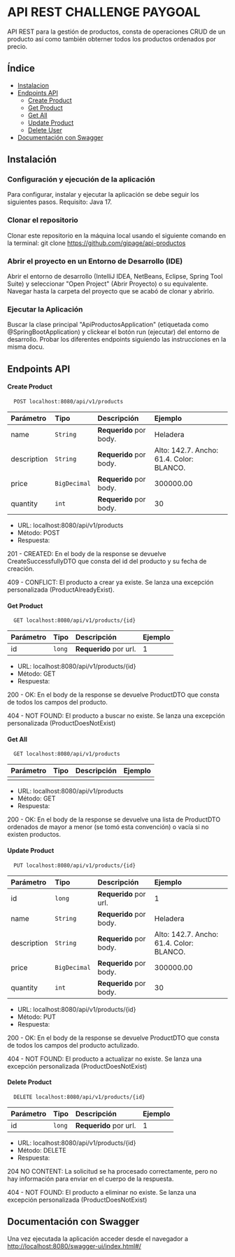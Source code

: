 # API REST CHALLENGE PAYGOAL
API REST para la gestión de productos, consta de operaciones CRUD de un producto así como también obterner todos los productos ordenados por precio.
## Índice
- [Instalacion](#Instalación)
- [Endpoints API](#endpoints-api)
	- [Create Product](#create-product)
	- [Get Product](#get-product)
	- [Get All](#get-all)
	- [Update Product](#update-product)
  - [Delete User](#delete-product)
- [Documentación con Swagger](#Documentación-con-Swagger) 
  
## Instalación

### Configuración y ejecución de la aplicación
Para configurar, instalar y ejecutar la aplicación se debe seguir los siguientes pasos. Requisito: Java 17.

### Clonar el repositorio
Clonar este repositorio en la máquina local usando el siguiente comando en la terminal:
git clone https://github.com/gipage/api-productos

### Abrir el proyecto en un Entorno de Desarrollo (IDE)
Abrir el  entorno de desarrollo (IntelliJ IDEA, NetBeans, Eclipse, Spring Tool Suite) y seleccionar "Open Project" (Abrir Proyecto) o su equivalente. Navegar hasta la carpeta del proyecto que se acabó de clonar y abrirlo.

### Ejecutar la Aplicación
Buscar la clase principal "ApiProductosApplication" (etiquetada como @SpringBootApplication) y clickear el botón run (ejecutar) del entorno de desarrollo.
Probar los diferentes endpoints siguiendo las instrucciones en la misma docu.

## Endpoints API

#### Create Product
```http
  POST localhost:8080/api/v1/products
```
| Parámetro | Tipo     | Descripción              | Ejemplo|
| :-------- | :------- | :------------------------- | :------------------------- |
| name| `String` | **Requerido** por body.  |Heladera
| description| `String` | **Requerido** por body.  | Alto: 142.7. Ancho: 61.4. Color: BLANCO.
| price| `BigDecimal` | **Requerido** por body.  | 300000.00
| quantity| `int` | **Requerido** por body.  | 30

- URL: localhost:8080/api/v1/products
- Método: POST
- Respuesta:
  
201 - CREATED: En el body de la response se devuelve CreateSuccessfullyDTO que consta del id del producto y su fecha de creación.
  
409 - CONFLICT: El producto a crear ya existe. Se lanza una excepción personalizada (ProductAlreadyExist).
  
#### Get Product
```http
  GET localhost:8080/api/v1/products/{id}
```
| Parámetro | Tipo     | Descripción              | Ejemplo|
| :-------- | :------- | :------------------------- | :------------------------- |
| id| `long` | **Requerido** por url.  |1


- URL: localhost:8080/api/v1/products/{id}
- Método: GET
- Respuesta:
  
200 - OK: En el body de la response se devuelve ProductDTO que consta de todos los campos del producto.
  
404 - NOT FOUND: El producto a buscar no existe. Se lanza una excepción personalizada (ProductDoesNotExist)

#### Get All
```http
  GET localhost:8080/api/v1/products
```
| Parámetro | Tipo     | Descripción              | Ejemplo|
| :-------- | :------- | :------------------------- | :------------------------- |
| |  |   |


- URL: localhost:8080/api/v1/products
- Método: GET
- Respuesta:
  
200 - OK: En el body de la response se devuelve una lista de ProductDTO ordenados de mayor a menor (se tomó esta convención) o vacía si no existen productos.

#### Update Product
```http
  PUT localhost:8080/api/v1/products/{id}
```
| Parámetro | Tipo     | Descripción              | Ejemplo|
| :-------- | :------- | :------------------------- | :------------------------- |
| id| `long` | **Requerido** por url.  |1
| name| `String` | **Requerido** por body.  |Heladera
| description| `String` | **Requerido** por body.  | Alto: 142.7. Ancho: 61.4. Color: BLANCO.
| price| `BigDecimal` | **Requerido** por body.  | 300000.00
| quantity| `int` | **Requerido** por body.  | 30

- URL: localhost:8080/api/v1/products/{id}
- Método: PUT
- Respuesta:
  
200 - OK: En el body de la response se devuelve ProductDTO que consta de todos los campos del producto actulizado.
  
404 - NOT FOUND: El producto a actualizar no existe. Se lanza una excepción personalizada (ProductDoesNotExist)

#### Delete Product
```http
  DELETE localhost:8080/api/v1/products/{id}
```
| Parámetro | Tipo     | Descripción              | Ejemplo|
| :-------- | :------- | :------------------------- | :------------------------- |
| id| `long` | **Requerido** por url.  |1

- URL: localhost:8080/api/v1/products/{id}
- Método: DELETE
- Respuesta:
  
204 NO CONTENT: La solicitud se ha procesado correctamente, pero no hay información para enviar en el cuerpo de la respuesta.
  
404 - NOT FOUND: El producto a eliminar no existe. Se lanza una excepción personalizada (ProductDoesNotExist)

## Documentación con Swagger
Una vez ejecutada la aplicación acceder desde el navegador a [http://localhost:8080/swagger-ui/index.html#/](http://localhost:8080/swagger-ui/index.html)

  
